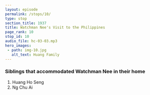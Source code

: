 ```yaml
---
layout: episode
permalink: /stops/10/
type: stop
section_title: 1937
title: Watchman Nee's Visit to the Philippines
page_rank: 10
stop_id: 10
audio_file: hc-03-03.mp3
hero_images:
 - path: img-10.jpg
   alt_text: Huang Family
---
```


### Siblings that accommodated Watchman Nee in their home

1. Huang Ho Seng
2. Ng Chu Ai

<!---
兄妹兩把倪弟兄接待到他們家中住
1. 黃和聲與
2. 黃慈愛
-->

<!--- TRANSCRIPT
Once he got off from the ship, Brother Nee was ushered to the home of Brother Huang Ho Seng and his younger sister, Ng Chu Ai. Remarkably, the house where Watchman Nee stayed is located on the very ground you stand on today, now the site of Meeting Hall #2 of the church in Manila! Years earlier, Brother Sammy Chan, the only grandson of Ng Chu Ai and grandnephew of Huang Ho Seng, generously offered this property to the church at a below-market rate before emigrating to the United States to pursue a career in medicine.
-->